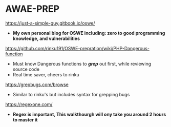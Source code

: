 # AWAE-PREP

https://just-a-simple-guy.gitbook.io/oswe/ 
  - **My own personal blog for OSWE including: zero to good programming knowledge, and vulnerabilities**

https://github.com/rinku191/OSWE-prepration/wiki/PHP-Dangerous-function
  - Must know Dangerous functions to ***grep*** out first, while reviewing source code
  - Real time saver, cheers to rinku
  
https://grepbugs.com/browse
  - Similar to rinku's but includes syntax for grepping bugs

https://regexone.com/ 
  - **Regex is important, This walkthourgh will ony take you around 2 hours to master it**
